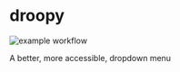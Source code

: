 # droopy
![example workflow](https://github.com/github/docs/actions/workflows/actions.yml/badge.svg)

A better, more accessible, dropdown menu
